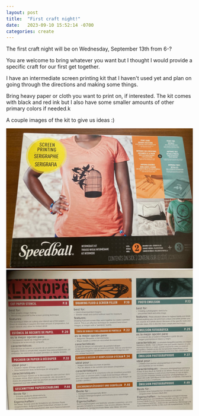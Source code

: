 ```yaml
---
layout: post
title:  "First craft night!"
date:   2023-09-10 15:52:14 -0700
categories: create
---
```


The first craft night will be on Wednesday, September 13th from 6-?

You are welcome to bring whatever you want but I thought I would provide
a specific craft for our first get together.

I have an intermediate screen printing kit that I haven't used yet and plan on going
through the directions and making some things.

Bring heavy paper or cloth you want to print on, if interested.  The kit comes
with black and red ink but I also have some smaller amounts
of other primary colors if needed.k

A couple images of the kit to give us ideas :)

<img src="/images/box.jpg">
<img src="/images/options.jpg">
